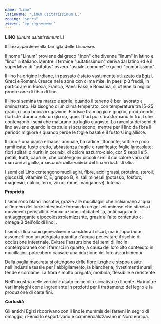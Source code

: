 ```yaml
---
name: "Lino"
latinName: "Linum usitatissimum L."
zoning: "serra"
season: "spring-summer"
---
```


**LINO** (*Linum usitatissimum* L)

Il lino appartiene alla famiglia delle Linaceae.

Il nome "Linum" proviene dal greco "lìnon" che divenne "linum" in
latino e "lino" in italiano. Mentre il termine "usitatissimum" deriva
dal latino ed è il superlativo di "usitatus" ovvero "usuale, comune" e
quindi "comunissimo".

Il lino ha origine Indiane, in passato è stato vastamente utilizzato da
Egizi, Greci e Romani. Cresce nelle zone con clima mite. In paesi più
freddi, in particolare in Russia, Francia, Paesi Bassi e Romania, si
ottiene la miglior produzione di fibra di lino.

Il lino si semina tra marzo e aprile, quando il terreno è ben lavorato e
sminuzzato. Ha bisogno di un clima temperato, con temperature tra 15-25
gradi, di una buona irrigazione. Fiorisce tra maggio e giugno,
producendo fiori che durano solo un giorno, questi fiori poi si
trasformano in frutti che contengono i semi che maturano tra luglio e
agosto. La raccolta dei semi di lino avviene quando le capsule si
scuriscono, mentre per il lino da fibra il periodo migliore è quando
perde le foglie basali e il fusto si ingiallisce.

Il Lino è una pianta erbacea annuale, ha radice fittonante, sottile e
poco ramificata; fusto eretto, abbastanza fragile e ramificato; foglie
lanceolate; fiori solitari o riuniti in corimbi, di colore
azzurro-cielo, con 5 sepali e 5 petali; frutti, capsule, che contengono
piccoli semi il cui colore varia dal marrone al giallo, a seconda della
varietà del lino e ricchi di olio.

I semi del Lino contengono mucillagini, fibre, acidi grassi, proteine,
steroli, glucosidi, vitamine C, E, gruppo B, K, sali minerali (potassio,
fosforo, magnesio, calcio, ferro, zinco, rame, manganese), luteina.

**Proprietà**

I semi sono blandi lassativi, grazie alle mucillagini che richiamano
acqua all'interno del lume intestinale formando un gel voluminoso che
stimola i movimenti peristaltici. Hanno azione antidiabetica,
anticoagulante, antiaggregante e ipocolesterolemizzante, grazie all'alto
contenuto di omega-3 dell'olio di lino, .

I semi di lino sono generalmente considerati sicuri, ma è importante
assumerli con un\'adeguata quantità d'acqua per evitare il rischio di
occlusione intestinale. Evitare l'assunzione dei semi di lino in
contemporanea con i farmaci in quanto, a causa del loro alto contenuto
in mucillagini, potrebbero causare una riduzione del loro
assorbimento.

Dalla paglia macerata si ottengono delle fibre lunghe e stoppa usate
nell'industria tessile per l'abbigliamento, la biancheria, rivestimenti
murali, tende e cordame. La fibra è molto pregiata, morbida, flessibile
e resistente

Nell\'industria delle vernici è usato come olio siccativo e diluente. Ha
inoltre vari impieghi come ingrediente in prodotti per il trattamento
del legno e la produzione di carte fini.

**Curiosità**

Gli antichi Egizi ricoprivano con il lino le mummie dei faraoni in segno
di omaggio, i Fenici lo esportavano e commercializzavano in Nord europa.

